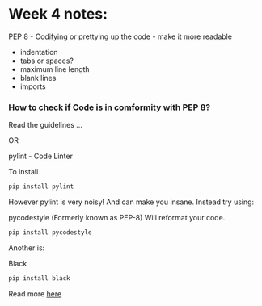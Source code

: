 # Week 4 notes:

PEP 8 - Codifying or prettying up the code - make it more readable

- indentation
- tabs or spaces?
- maximum line length
- blank lines
- imports

### How to check if Code is in comformity with PEP 8?

Read the guidelines ...

OR

pylint - Code Linter

To install
```bash
pip install pylint
```

However pylint is very noisy! And can make you insane. Instead try using:

pycodestyle (Formerly known as PEP-8)
Will reformat your code.
```bash
pip install pycodestyle
```

Another is:

Black
```bash
pip install black
```
Read more [here](black.readthedocs.io)
